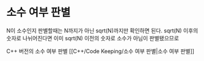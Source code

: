 # 소수 여부 판별

N이 소수인지 판별할때는 N까지가 아닌 sqrt(N)까지만 확인하면 된다.
sqrt(N) 이후의 숫자로 나뉘어진다면 이미 sqrt(N) 이전의 숫자로 소수가 아님이 판별됐으므로

C++ 버전의 소수 여부 판별 [[C++/Code Keeping/소수 여부 판별|소수 여부 판별]]